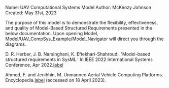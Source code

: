 Name: UAV Computational Systems Model
Author: McKenzy Johnson
Created: May 31st, 2023

The purpose of this model is to demonstrate the flexibility, effectiveness, and quality of Model-Based Structured Requirements presented in the below documentation. Upon opening Model, Model/UAV_CompSys_Example/Model_Navigator will direct you through the diagrams.

D. R. Herber, J. B. Narsinghani, K. Eftekhari-Shahroudi. 'Model-based structured requirements in SysML.' In IEEE 2022 International Systems Conference, Apr 2022.[label](https://doi.org/10.1002/sys.21466)

Ahmed, F. and Jenihhin, M. Unmanned Aerial Vehicle Computing Platforms. Encyclopedia.[label](https://encyclopedia.pub/entry/31724) (accessed on 18 April 2023). 